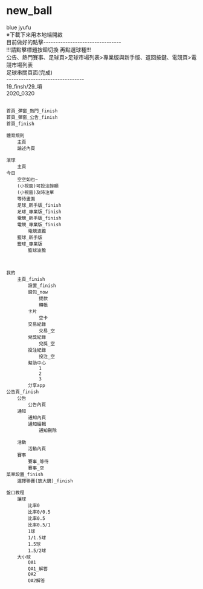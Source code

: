 # new_ball
blue jyufu</br>
※下載下來用本地端開啟</br>
目前做好的點擊--------------------------------</br>
!!!請點擊標題按鈕切換 再點選球種!!!</br>
公告、熱門賽事、足球頁>足球市場列表>專業版與新手版、返回按鍵、電競頁>電競市場列表</br>
足球串關頁面(完成)</br>
--------------------------------</br>
19_finsh/29_項</br>
2020_0320</br>
```

首頁_彈窗_熱門_finish
首頁_彈窗_公告_finish
首頁_finish

體育規則
	主頁
	論述內頁

滾球
	主頁
今日	
	空空如也~
	(小視窗)可投注餘額
	(小視窗)及時注單
	等待畫面
	足球_新手版_finish
	足球_專業版_finish
	電競_新手版_finish
	電競_專業版_finish
		電競波膽
	籃球_新手版
	籃球_專業版
		籃球波膽
	
	

我的
	主頁_finish
		設置_finish
		錢包_now
			提款
			轉帳
		卡片
			空卡
		交易紀錄
			交易_空
		兌獎紀錄
			兌獎_空
		投注紀錄
			投注_空
		幫助中心
			1
			2
			3
		分享app
公告頁_finish
	公告
		公告內頁
	通知
		通知內頁
		通知編輯
			通知刪除

	活動
		活動內頁
	賽事
		賽事_等待
		賽事_空
菜單設置_finish
	選擇聯賽(放大鏡)_finish

盤口教程
	讓球
		比率0
		比率0/0.5
		比率0.5
		比率0.5/1
		1球
		1/1.5球
		1.5球
		1.5/2球
	大小球
		QA1
		QA1_解答
		QA2
		QA2解答
